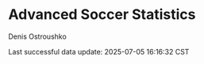 # Advanced Soccer Statistics
Denis Ostroushko

<!-- gfm -->

Last successful data update: 2025-07-05 16:16:32 CST
